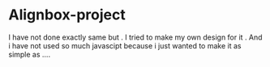 # Alignbox-project

I have not done exactly same but . I tried to make my own design for it .
And i have not used so much javascipt because i just wanted to make it as simple as ....
